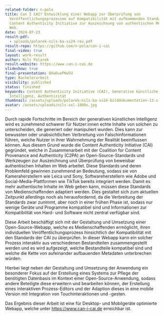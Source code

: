 ```yaml
---
related-folder: n-pola
title: Can I CAI? Entwicklung einer Webapp zur Überprüfung von
  Veröffentlichungsprozessen auf Kompatibilität mit aufkommenden Standards der
  Content Authenticity Initiative zur Auszeichnung von authentischen Medien im
  Web.
date: 2024-07-23
result-pdf:
  - uploads/polarek-nils-ba-ss24-rev.pdf
result-repo: https://github.com/n-pola/can-i-cai
final-video: true
layout: work-result
author: Nils Polarek
result-website: https://www.can-i-cai.de
slideshow: true
final-presentation: QXwDuePHw5U
type: Bachelorarbeit
visibility: published
status: finished
keywords: Content Authenticity Initiative (CAI), Generative künstliche
  Intelligenz, Authentizität
thumbnail: /assets/uploads/polarek-nils-ba-ss24-bilddokumentation-13-s.webp
avatar: /assets/uploads/nils-xxl-1800x.jpg
---
```

Durch rapide Fortschritte im Bereich der generativen künstlichen Intelligenz wird es zunehmend schwerer für Nutzer:innen echte Inhalte von solchen zu unterscheiden, die generiert oder manipuliert wurden. Dies kann zur bewussten oder unabsichtlichen Verbreitung von Falschinformationen führen, welche Nutzer in ihrer Wahrnehmung der Realität beeinflussen können. Aus diesem Grund wurde die Content Authenticity Initiative (CAI) gegründet, welche in Zusammenarbeit mit der Coalition for Content Provenance and Authenticity (C2PA) an Open-Source-Standards und Werkzeugen zur Auszeichnung und Überprüfung von beweisbar authentischen Inhalten im Web arbeitet. Diese Standards und deren Problemfeld gewinnen zunehmend an Bedeutung, sodass sie von Kameraherstellern wie Leica und Sony, Softwareherstellern wie Adobe und Social-Media-Plattformen wie TikTok bereits integriert werden. Damit es mehr authentische Inhalte im Web geben kann, müssen diese Standards von Medienschaffenden adaptiert werden. Dies gestaltet sich zum aktuellen Zeitpunkt allerdings noch als herausfordernd, da die Verbreitung der Standards zwar zunimmt, aber noch in einer frühen Phase ist, sodass nur wenige Geräte und Programme kompatibel sind und Informationen zur Kompatibilität von Hard- und Software nicht zentral verfügbar sind.

Diese Arbeit beschäftigt sich mit der Gestaltung und Umsetzung einer Open-Source-Webapp, welche es Medienschaffenden ermöglicht, ihren individuellen Veröffentlichungsprozess hinsichtlich der Kompatibilität mit den Standards der CAI zu überprüfen. In dieser Webapp kann ein solcher Prozess interaktiv aus verschiedenen Bestandteilen zusammengestellt werden und es wird aufgezeigt, welche Bestandteile kompatibel sind und welche die Kette von aufeinander aufbauenden Metadaten unterbrechen würden.

Hierbei liegt neben der Gestaltung und Umsetzung der Anwendung ein besonderer Fokus auf der Erstellung eines Systems zur Pflege der benötigten Datenbasis im Kontext einer Open-Source-Anwendung, sodass andere Beteiligte diese erweitern und bearbeiten können, der Erstellung eines interaktiven Prozess-Editors und der Adaption dieses in eine mobile Version mit Integration von Touchinteraktionen und -gesten.

Das Ergebnis dieser Arbeit ist eine für Desktop- und Mobilgeräte optimierte Webapp, welche unter https://www.can-i-cai.de erreichbar ist.
